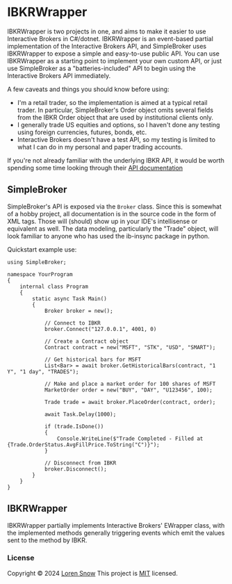 # IBKRWrapper

IBKRWrapper is two projects in one, and aims to make it easier to use Interactive Brokers in C#/dotnet. IBKRWrapper is an event-based partial implementation of the Interactive Brokers API, and SimpleBroker uses IBKRWrapper to expose a simple and easy-to-use public API. You can use IBKRWrapper as a starting point to implement your own custom API, or just use SimpleBroker as a "batteries-included" API to begin using the Interactive Brokers API immediately.

A few caveats and things you should know before using:

- I'm a retail trader, so the implementation is aimed at a typical retail trader. In particular, SimpleBroker's Order object omits several fields from the IBKR Order object that are used by institutional clients only.
- I generally trade US equities and options, so I haven't done any testing using foreign currencies, futures, bonds, etc.
- Interactive Brokers doesn't have a test API, so my testing is limited to what I can do in my personal and paper trading accounts.

If you're not already familiar with the underlying IBKR API, it would be worth spending some time looking through their [API documentation](https://ibkrcampus.com/ibkr-api-page/twsapi-doc/)

## SimpleBroker

SimpleBroker's API is exposed via the `Broker` class. Since this is somewhat of a hobby project, all documentation is in the source code in the form of XML tags. Those will (should) show up in your IDE's intellisense or equivalent as well. The data modeling, particularly the "Trade" object, will look familiar to anyone who has used the ib-insync package in python.

Quickstart example use:

```
using SimpleBroker;

namespace YourProgram
{
    internal class Program
    {
        static async Task Main()
        {
            Broker broker = new();

            // Connect to IBKR
            broker.Connect("127.0.0.1", 4001, 0)

            // Create a Contract object
            Contract contract = new("MSFT", "STK", "USD", "SMART");

            // Get historical bars for MSFT
            List<Bar> = await broker.GetHistoricalBars(contract, "1 Y", "1 day", "TRADES");

            // Make and place a market order for 100 shares of MSFT
            MarketOrder order = new("BUY", "DAY", "U123456", 100);

            Trade trade = await broker.PlaceOrder(contract, order);

            await Task.Delay(1000);

            if (trade.IsDone())
            {
                Console.WriteLine($"Trade Completed - Filled at {Trade.OrderStatus.AvgFillPrice.ToString("C")}");
            }

            // Disconnect from IBKR
            broker.Disconnect();
        }
    }
}
```

## IBKRWrapper

IBKRWrapper partially implements Interactive Brokers' EWrapper class, with the implemented methods generally triggering events which emit the values sent to the method by IBKR.

### License

Copyright © 2024 [Loren Snow](https://github.com/lorendsnow)
This project is [MIT](https://github.com/lorendsnow/IBKRWrapper/blob/master/LICENSE.txt) licensed.
